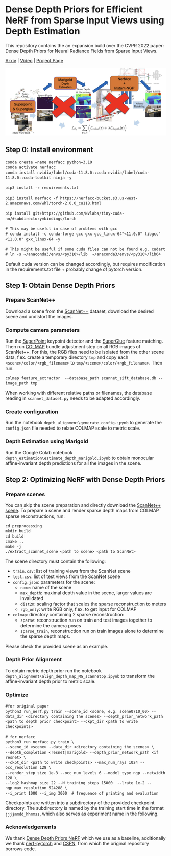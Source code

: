 # Dense Depth Priors for Efficient NeRF from Sparse Input Views using Depth Estimation
This repository contains the an expansion build over the CVPR 2022 paper: Dense Depth Priors for Neural Radiance Fields from Sparse Input Views.

[Arxiv](https://arxiv.org/abs/2112.03288) | [Video](https://t.co/zjH9JvkuQq) | [Project Page](https://barbararoessle.github.io/dense_depth_priors_nerf/)

![](docs/static/images/modified_pipeline.png)

## Step 0: Install environment

```
conda create —name nerfacc python=3.10
conda activate nerfacc
conda install nvidia/label/cuda-11.8.0::cuda nvidia/label/cuda-11.8.0::cuda-toolkit ninja -y

pip3 install -r requirements.txt

pip3 install nerfacc -f https://nerfacc-bucket.s3.us-west-2.amazonaws.com/whl/torch-2.0.0_cu118.html

pip install git+https://github.com/NVlabs/tiny-cuda-nn/#subdirectory=bindings/torch

# This may be useful in case of problems with gcc
# conda install -c conda-forge gcc gxx gcc_linux-64"<11.0.0" libgcc"<11.0.0" gxx_linux-64 -y

# This might be useful if some cuda files can not be found e.g. cudart
# ln -s ~/anaconda3/envs/<py310>/lib  ~/anaconda3/envs/<py310>/lib64
```

Default cuda version can be changed accordingly, but requires modification in the requirements.txt file + probably change of pytorch version.

## Step 1: Obtain Dense Depth Priors

### Prepare ScanNet++
Download a scene from the [ScanNet++](https://github.com/scannetpp/scannetpp) dataset, download the desired scene and undistort the images.

### Compute camera parameters
Run the [SuperPoint](https://github.com/rpautrat/SuperPoint) keypoint detector and the [SuperGlue](https://github.com/magicleap/SuperGluePretrainedNetwork) feature matching. Then run [COLMAP](https://github.com/colmap/colmap) bundle adjustment step on all RGB images of ScanNet++.
For this, the RGB files need to be isolated from the other scene data, f.ex. create a temporary directory `tmp` and copy each `<scene>/color/<rgb_filename>` to `tmp/<scene>/color/<rgb_filename>`.
Then run:
```
colmap feature_extractor  --database_path scannet_sift_database.db --image_path tmp
```
When working with different relative paths or filenames, the database reading in `scannet_dataset.py` needs to be adapted accordingly.

### Create configuration

Run the notebook `depth_alignment\generate_config.ipynb` to generate the `config.json` file needed to relate COLMAP scale to metric scale.

### Depth Estimation using Marigold

Run the Google Colab notebook `depth_estimation\estimate_depth_marigold.ipynb` to obtain monocular affine-invariant depth predictions for all the images in the scene.

## Step 2: Optimizing NeRF with Dense Depth Priors
### Prepare scenes
You can skip the scene preparation and directly download the [ScanNet++ scene](https://drive.google.com/drive/folders/1jiR3_yF9KpfL0wa5I5URfykS1_EBg81d?usp=sharing).
To prepare a scene and render sparse depth maps from COLMAP sparse reconstructions, run:
```
cd preprocessing
mkdir build
cd build
cmake ..
make -j
./extract_scannet_scene <path to scene> <path to ScanNet>
```
The scene directory must contain the following:
- `train.csv`: list of training views from the ScanNet scene
- `test.csv`: list of test views from the ScanNet scene
- `config.json`: parameters for the scene:
  - `name`: name of the scene
  - `max_depth`: maximal depth value in the scene, larger values are invalidated
  - `dist2m`: scaling factor that scales the sparse reconstruction to meters
  - `rgb_only`: write RGB only, f.ex. to get input for COLMAP
- `colmap`: directory containing 2 sparse reconstruction:
  - `sparse`: reconstruction run on train and test images together to determine the camera poses
  - `sparse_train`, reconstruction run on train images alone to determine the sparse depth maps.

Please check the provided scene as an example.

### Depth Prior Alignment

To obtain metric depth prior run the notebook `depth_alignment\align_depth_map_MG_scannetpp.ipynb` to transform the affine-invariant depth prior to metric scale.

### Optimize
```
#for original paper
python3 run_nerf.py train --scene_id <scene, e.g. scene0710_00> --data_dir <directory containing the scenes> --depth_prior_network_path <path to depth prior checkpoint> --ckpt_dir <path to write checkpoints>

# for nerfacc
python3 run_nerfacc.py train \
--scene_id <scene> --data_dir <directory containing the scenes> \
--depth_completion <resnet|marigold> --depth_prior_network_path <if resnet> \
--ckpt_dir <path to write checkpoints> --max_num_rays 1024 --occ_resolution 128 \
--render_step_size 1e-3 --occ_num_levels 6 --model_type ngp --netwidth 128 \
--log2_hashmap_size 22 --N_training_steps 15000  --lrate 1e-2 --ngp_max_resolution 524288 \
--i_print 1000 --i_img 3000  # frequence of printing and evaluation
```
Checkpoints are written into a subdirectory of the provided checkpoint directory. The subdirectory is named by the training start time in the format `jjjjmmdd_hhmmss`, which also serves as experiment name in the following.


### Acknowledgements
We thank [Dense Depth Priors NeRF](https://github.com/barbararoessle/dense_depth_priors_nerf) which we use as a baseline, additionally we thank [nerf-pytorch](https://github.com/yenchenlin/nerf-pytorch) and [CSPN](https://github.com/XinJCheng/CSPN), from which the original repository borrows code.
